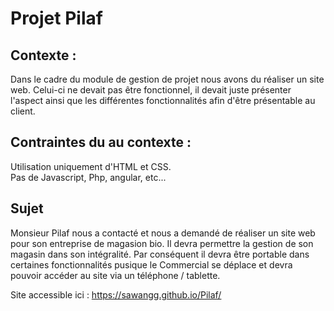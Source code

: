 # Projet Pilaf

## Contexte :
Dans le cadre du module de gestion de projet nous avons du réaliser un site web. Celui-ci ne devait pas être fonctionnel, il devait juste présenter l'aspect ainsi que les différentes fonctionnalités afin d'être présentable au client.

## Contraintes du au contexte :
Utilisation uniquement d'HTML et CSS. <br />
Pas de Javascript, Php, angular, etc...

## Sujet
Monsieur Pilaf nous a contacté et nous a demandé de réaliser un site web pour son entreprise de magasion bio. Il devra permettre la gestion de son magasin dans son intégralité. Par conséquent il devra être portable dans certaines fonctionnalités pusique le Commercial se déplace et devra pouvoir accéder au site via un téléphone / tablette.

Site accessible ici : https://sawangg.github.io/Pilaf/
